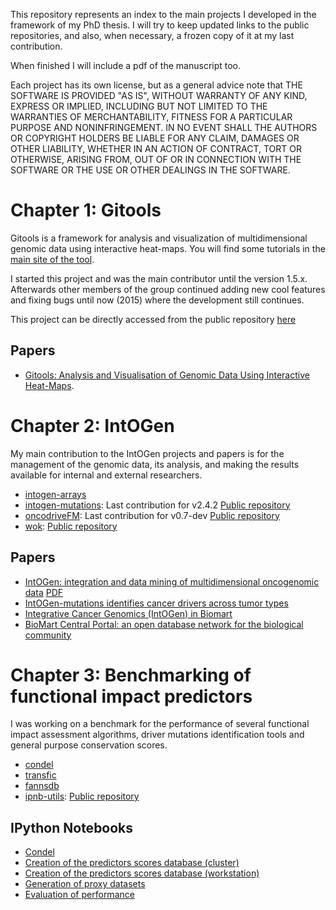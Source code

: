 This repository represents an index to the main projects I developed in the framework of my PhD thesis. I will try to keep updated links to the public repositories, and also, when necessary, a frozen copy of it at my last contribution.

When finished I will include a pdf of the manuscript too.

Each project has its own license, but as a general advice note that THE SOFTWARE IS PROVIDED "AS IS", WITHOUT WARRANTY OF ANY KIND, EXPRESS OR IMPLIED, INCLUDING BUT NOT LIMITED TO THE WARRANTIES OF MERCHANTABILITY, FITNESS FOR A PARTICULAR PURPOSE AND NONINFRINGEMENT. IN NO EVENT SHALL THE AUTHORS OR COPYRIGHT HOLDERS BE LIABLE FOR ANY CLAIM, DAMAGES OR OTHER LIABILITY, WHETHER IN AN ACTION OF CONTRACT, TORT OR OTHERWISE, ARISING FROM, OUT OF OR IN CONNECTION WITH THE SOFTWARE OR THE USE OR OTHER DEALINGS IN THE SOFTWARE.

# Chapter 1: Gitools

Gitools is a framework for analysis and visualization of multidimensional genomic data using interactive heat-maps.
You will find some tutorials in the [main site of the tool](http://www.gitools.org/).

I started this project and was the main contributor until the version 1.5.x.
Afterwards other members of the group continued adding new cool features and fixing bugs until now (2015) where the development still continues.

This project can be directly accessed from the public repository [here](https://github.com/gitools/gitools)

## Papers

* [Gitools: Analysis and Visualisation of Genomic Data Using Interactive Heat-Maps](http://journals.plos.org/plosone/article?id=10.1371/journal.pone.0019541).

# Chapter 2: IntOGen

My main contribution to the IntOGen projects and papers is for the management of the genomic data, its analysis, and making the results available for internal and external researchers.

* [intogen-arrays](chapter2/intogen-arrays)
* [intogen-mutations](chapter2/intogen-mutations): Last contribution for v2.4.2 [Public repository](https://bitbucket.org/intogen/mutations-analysis)
* [oncodriveFM](chapter2/oncodrivefm): Last contribution for v0.7-dev [Public repository](https://bitbucket.org/bbglab/oncodrivefm)
* [wok](chapter2/wok): [Public repository](https://bitbucket.org/bbglab/wok)

## Papers

* [IntOGen: integration and data mining of multidimensional oncogenomic data](http://www.nature.com/nmeth/journal/v7/n2/full/nmeth0210-92.html) [PDF](http://www.researchgate.net/profile/Abul_Islam/publication/41174311_IntOGen_integration_and_data_mining_of_multidimensional_oncogenomic_data/links/0deec526de2af241f4000000.pdf?ev=pub_ext_doc_dl&origin=publication_list&inViewer=true)
* [IntOGen-mutations identifies cancer drivers across tumor types](http://www.nature.com/nmeth/journal/v10/n11/full/nmeth.2642.html)
* [Integrative Cancer Genomics (IntOGen) in Biomart](http://database.oxfordjournals.org/content/2011/bar039.long)
* [BioMart Central Portal: an open database network for the biological community](http://database.oxfordjournals.org/content/2011/bar041.long)

# Chapter 3: Benchmarking of functional impact predictors

I was working on a benchmark for the performance of several functional impact assessment algorithms, driver mutations identification tools and general purpose conservation scores.

* [condel](chapter3/condel)
* [transfic](chapter3/transfic)
* [fannsdb](chapter3/fannsdb)
* [ipnb-utils](chapter3/ipnb-utils): [Public repository](https://github.com/chris-zen/ipnb-utils)

## IPython Notebooks

* [Condel](chapter3/condel/notebooks/condel-calc.ipynb)
* [Creation of the predictors scores database (cluster)](chapter3/fannsdb/notebooks/fannsdb-create-offline-05.ipynb)
* [Creation of the predictors scores database (workstation)](chapter3/fannsdb/notebooks/fannsdb-create-online-05.ipynb)
* [Generation of proxy datasets](chapter3/fannsdb/notebooks/fannsdb-datasets.ipynb)
* [Evaluation of performance](chapter3/fannsdb/notebooks/fannsdb-perf.ipynb)
